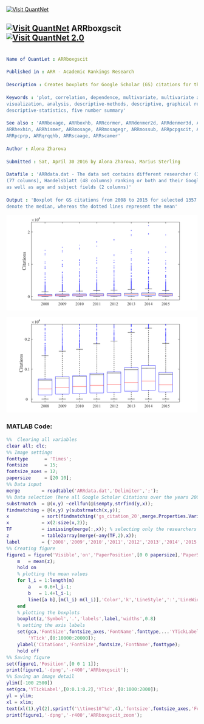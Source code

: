 
[<img src="https://github.com/QuantLet/Styleguide-and-FAQ/blob/master/pictures/banner.png" width="888" alt="Visit QuantNet">](http://quantlet.de/)

## [<img src="https://github.com/QuantLet/Styleguide-and-FAQ/blob/master/pictures/qloqo.png" alt="Visit QuantNet">](http://quantlet.de/) **ARRboxgscit** [<img src="https://github.com/QuantLet/Styleguide-and-FAQ/blob/master/pictures/QN2.png" width="60" alt="Visit QuantNet 2.0">](http://quantlet.de/)

```yaml

Name of QuantLet : ARRboxgscit

Published in : ARR - Academic Rankings Research

Description : Creates boxplots for Google Scholar (GS) citations for the period from 2008 till 2015

Keywords : 'plot, correlation, dependence, multivariate, multivariate analysis, visualization, data
visualization, analysis, descriptive-methods, descriptive, graphical representation, boxplot,
descriptive-statistics, five number summary'

See also : 'ARRboxage, ARRboxhb, ARRcormer, ARRdenmer2d, ARRdenmer3d, ARRhexage, ARRhexcit,
ARRhexhin, ARRhismer, ARRmosage, ARRmosagegr, ARRmossub, ARRpcpgscit, ARRpcphb, ARRpcpmer,
ARRpcprp, ARRqrqqhb, ARRscaage, ARRscamer'

Author : Alona Zharova

Submitted : Sat, April 30 2016 by Alona Zharova, Marius Sterling

Datafile : 'ARRdata.dat - The data set contains different researcher (3218 rows) of either RePEc
(77 columns), Handelsblatt (48 columns) ranking or both and their Google Scholar data (16 columns)
as well as age and subject fields (2 columns)'

Output : 'Boxplot for GS citations from 2008 to 2015 for selected 1357 researchers. The red lines
denote the median, whereas the dotted lines represent the mean'

```

![Picture1](ARRboxgscit.png)

![Picture2](ARRboxgscit_zoom.png)


### MATLAB Code:
```matlab
%%  Clearing all variables
clear all; clc;
%% Image settings
fonttype      = 'Times';
fontsize      = 15;
fontsize_axes = 12;
papersize     = [20 10];
%% Data input
merge        = readtable('ARRdata.dat','Delimiter',';');
%% Data selection (here all Google Scholar Citations over the years 2008 till 2015)
substrmatch  = @(x,y) ~cellfun(@isempty,strfind(y,x));
findmatching = @(x,y) y(substrmatch(x,y));
x            = sort(findmatching('gs_citation_20',merge.Properties.VariableNames));
x            = x(2:size(x,2));
TF           = ismissing(merge(:,x)); % selecting only the researchers having scores in all years
z            = table2array(merge(~any(TF,2),x));
label        = {'2008','2009','2010','2011','2012','2013','2014','2015'};
%% Creating figure
figure1 = figure('Visible','on','PaperPosition',[0 0 papersize],'PaperSize',papersize);
    m   = mean(z);
    hold on
    % plotting the mean values
    for l_i = 1:length(m)
        a   = 0.6+l_i-1;
        b   = 1.4+l_i-1;
        line([a b],[m(l_i) m(l_i)],'Color','k','LineStyle',':','LineWidth',1.2);
    end
    % plotting the boxplots
    boxplot(z,'Symbol','.','labels',label,'widths',0.8)
    % setting the axis labels
    set(gca,'FontSize',fontsize_axes,'FontName',fonttype,...'YTickLabel',[0:2],
        'YTick',[0:10000:20000]);
    ylabel('Citations','FontSize',fontsize,'FontName',fonttype);
    hold off
%% Saving figure
set(figure1,'Position',[0 0 1 1]);
print(figure1,'-dpng','-r400','ARRboxgscit');
%% Saving an image detail
ylim([-100 2500])
set(gca,'YTickLabel',[0:0.1:0.2],'YTick',[0:1000:2000]);
yl = ylim;
xl = xlim;
text(xl(1),yl(2),sprintf('\\times10^%d',4),'fontsize',fontsize_axes,'FontName',fonttype,'VerticalAlignment','bottom');
print(figure1,'-dpng','-r400','ARRboxgscit_zoom');
```
